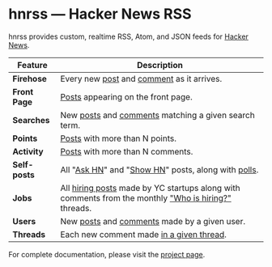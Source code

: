 hnrss — Hacker News RSS
========================

hnrss provides custom, realtime RSS, Atom, and JSON feeds for [Hacker News](https://news.ycombinator.com/).

| Feature | Description |
| --- | --- |
| **Firehose** | Every new [post](https://hnrss.org/newest) and [comment](https://hnrss.org/newcomments) as it arrives. |
| **Front Page** | [Posts](https://hnrss.org/frontpage) appearing on the front page. |
| **Searches** | New [posts](https://hnrss.org/newest?q=git) and [comments](https://hnrss.org/newcomments?q=django) matching a given search term. |
| **Points** | [Posts](https://hnrss.org/newest?points=300) with more than N points. |
| **Activity** | [Posts](https://hnrss.org/newest?comments=250) with more than N comments. |
| **Self-posts** | All "[Ask HN](https://hnrss.org/ask)" and "[Show HN](https://hnrss.org/show)" posts, along with [polls](https://hnrss.org/polls). |
| **Jobs** | All [hiring posts](https://hnrss.org/jobs) made by YC startups along with comments from the monthly ["Who is hiring?"](https://hnrss.org/whoishiring/jobs) threads. |
| **Users** | New [posts](https://hnrss.org/submitted?id=tokenadult) and [comments](https://hnrss.org/threads?id=tptacek) made by a given user. |
| **Threads** | Each new comment made [in a given thread](https://hnrss.org/item?id=7864813). |

For complete documentation, please visit the [project page](https://hnrss.org/).
